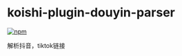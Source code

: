 # koishi-plugin-douyin-parser

[![npm](https://img.shields.io/npm/v/koishi-plugin-douyin-parser?style=flat-square)](https://www.npmjs.com/package/koishi-plugin-douyin-parser)

解析抖音，tiktok链接
